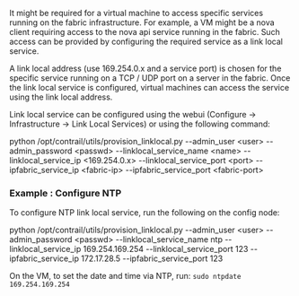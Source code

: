 It might be required for a virtual machine to access specific services running on the fabric infrastructure. For example, a VM might be a nova client requiring access to the nova api service running in the fabric. Such access can be provided by configuring the required service as a link local service.

A link local address (use 169.254.0.x and a service port) is chosen for the specific service running on a TCP / UDP port on a server in the fabric. Once the link local service is configured, virtual machines can access the service using the link local address.

Link local service can be configured using the webui (Configure -> Infrastructure -> Link Local Services) or using the following command:

python /opt/contrail/utils/provision_linklocal.py --admin_user \<user\> --admin_password \<passwd\> 
--linklocal_service_name \<name\> --linklocal_service_ip \<169.254.0.x\> --linklocal_service_port \<port\> 
--ipfabric_service_ip \<fabric-ip\> --ipfabric_service_port \<fabric-port\>

### Example : Configure NTP

To configure NTP link local service, run the following on the config node:

python /opt/contrail/utils/provision_linklocal.py --admin_user \<user\> --admin_password \<passwd\> --linklocal_service_name ntp --linklocal_service_ip 169.254.169.254 --linklocal_service_port 123 --ipfabric_service_ip 172.17.28.5 --ipfabric_service_port 123

On the VM, to set the date and time via NTP, run:
`sudo ntpdate 169.254.169.254`
